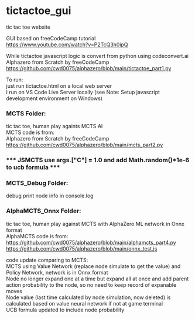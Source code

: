 # tictactoe_gui
tic tac toe website  

GUI based on freeCodeCamp tutorial  
https://www.youtube.com/watch?v=P2TcQ3h0ipQ  

While tictactoe javascript logic is convert from python using codeconvert.ai  
Alphazero from Scratch by freeCodeCamp  
https://github.com/cwd0075/alphazero/blob/main/tictactoe_part1.py  

To run:  
just run tictactoe.html on a local web server  
I run on VS Code Live Server locally (see Note: Setup javascript development environment on Windows)   

### MCTS Folder:  
tic tac toe, human play againts MCTS AI   
MCTS code is from:  
Alphazero from Scratch by freeCodeCamp  
https://github.com/cwd0075/alphazero/blob/main/mcts_part2.py  

### *** JSMCTS use args.["C"] = 1.0 and add Math.random()*1e-6 to ucb formula ***  

### MCTS_Debug Folder: 
debug print node info in console.log  

### AlphaMCTS_Onnx Folder:  
tic tac toe, human play against MCTS with AlphaZero ML network in Onnx format    
AlphaMCTS code is from:  
https://github.com/cwd0075/alphazero/blob/main/alphamcts_part4.py  
https://github.com/cwd0075/alphazero/blob/main/onnx_test.js   

code update comparing to MCTS:  
MCTS using Value Network (replace node simulate to get the value) and Policy Network, network is in Onnx format  
Node no longer expand one at a time but expand all at once and add parent action probability to the node, so no need to keep record of expanable moves  
Node value (last time calculated by node simulation, now deleted) is calculated based on value neural network if not at game terminal  
UCB formula updated to include node probability  

